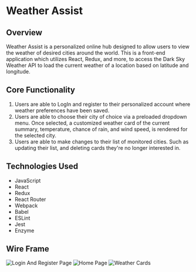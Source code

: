 # Weather Assist

## Overview
Weather Assist is a personalized online hub designed to allow users to view the weather of desired cities around the world. This is a front-end application which utilizes React, Redux, and more, to access the Dark Sky Weather API to load the current weather of a location based on latitude and longitude.


## Core Functionality
1. Users are able to LogIn and register to their personalized account where weather preferences have been saved.
2. Users are able to choose their city of choice via a preloaded dropdown menu. Once selected, a customized weather card of the current summary, temperature, chance of rain, and wind speed, is rendered for the selected city.
3. Users are able to make changes to their list of monitored cities. Such as updating their list, and deleting cards they're no longer interested in.

## Technologies Used
* JavaScript
* React
* Redux
* React Router
* Webpack
* Babel
* ESLint
* Jest
* Enzyme

## Wire Frame
![Login And Register Page](./public/LoginAndRegister.png)
![Home Page](./public/HomePage.png)
![Weather Cards](./public/WeatherCards.png)
